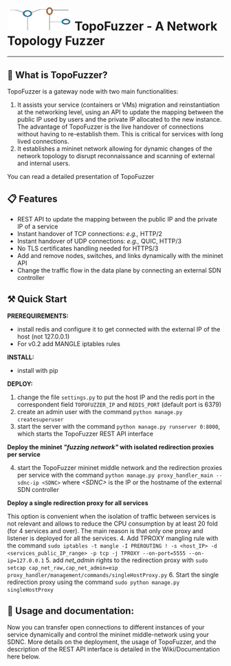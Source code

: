 # <img src="./templates/images/LOGO2.png" alt="drawing" width="150"/>  TopoFuzzer - A Network Topology Fuzzer 

-----------------------------------------

## :page_with_curl: What is TopoFuzzer?

TopoFuzzer is a gateway node with two main functionalities:
1. It assists your service (containers or VMs) migration and reinstantiation at the networking level, using an API to update the mapping between the public IP used by users and the private IP allocated to the new instance. The advantage of TopoFuzzer is the live handover of connections without having to re-establish them. This is critical for services with long lived connections.
2. It establishes a mininet network allowing for dynamic changes of the network topology to disrupt reconnaissance and scanning of external and internal users.

You can read a detailed presentation of TopoFuzzer

## :clipboard: Features

- REST API to update the mapping between the public IP and the private IP of a service
- Instant handover of TCP connections: _e.g.,_ HTTP/2
- Instant handover of UDP connections: _e.g.,_ QUIC, HTTP/3
- No TLS certificates handling needed for HTTPS/3
- Add and remove nodes, switches, and links dynamically with the mininet API
- Change the traffic flow in the data plane by connecting an external SDN controller 


## :hammer_and_pick: Quick Start

**PREREQUIREMENTS:**
- install redis and configure it to get connected with the external IP of the host (not 127.0.0.1)
- For v0.2 add MANGLE iptables rules

**INSTALL:**
- install with pip

**DEPLOY:**
1. change the file `settings.py` to put the host IP and the redis port in the correspondent field `TOPOFUZZER_IP` and `REDIS_PORT` (default port is 6379)
2. create an admin user with the command ```python manage.py createsuperuser```
3. start the server with the command ````python manage.py runserver 0:8000````, which starts the TopoFuzzer REST API interface 

**Deploy the mininet _"fuzzing network"_ with isolated redirection proxies per service**

4. start the TopoFuzzer mininet middle network and the redirection proxies per service with the command ````python manage.py proxy_handler_main --sdnc-ip <SDNC>```` where _\<SDNC\>_ is the IP or the hostname of the external SDN controller


**Deploy a single redirection proxy for all services**

This option is convenient when the isolation of traffic between services is not relevant and allows to reduce the CPU consumption by at least 20 fold (for 4 services and over). The main reason is that only one proxy and listener is deployed for all the services.
4. Add TPROXY mangling rule with the command ````sudo iptables -t mangle -I PREROUTING ! -s <host_IP> -d <services_public_IP_range> -p tcp -j TPROXY --on-port=5555 --on-ip=127.0.0.1````
5. add _net_admin_ rights to the redirection proxy with ````sudo setcap cap_net_raw,cap_net_admin=eip proxy_handler/management/commands/singleHostProxy.py````
6. Start the single redirection proxy using the command ````sudo python manage.py singleHostProxy````


## :book: Usage and documentation:
Now you can transfer open connections to different instances of your service dynamically and control the mininet middle-network using your SDNC.
More details on the deployment, the usage of TopoFuzzer, and the description of the REST API interface is detailed in the Wiki/Documentation here below.

[//]: # (- [Wiki]&#40;https://github.com/topofuzzer/wiki&#41;)